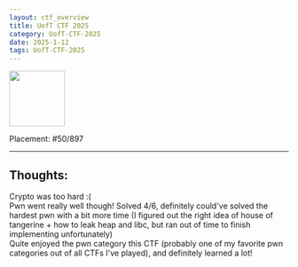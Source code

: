 ```yaml
---
layout: ctf_overview
title: UofT CTF 2025
category: UofT-CTF-2025
date: 2025-1-12
tags: UofT-CTF-2025
---
```


[<img src="https://imgur.com/FxfhDcc.png" width=100px>](https://ctftime.org/event/2570)

Placement: #50/897

---

## Thoughts:
Crypto was too hard :(  
Pwn went really well though! Solved 4/6, definitely could've solved the hardest pwn with a bit more time (I figured out the right idea of house of tangerine + how to leak heap and libc, but ran out of time to finish implementing unfortunately)  
Quite enjoyed the pwn category this CTF (probably one of my favorite pwn categories out of all CTFs I've played), and definitely learned a lot!  
